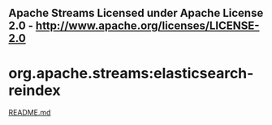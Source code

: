 Apache Streams
Licensed under Apache License 2.0 - http://www.apache.org/licenses/LICENSE-2.0
--------------------------------------------------------------------------------

org.apache.streams:elasticsearch-reindex
========================================

[README.md](src/site/markdown/index.md "README")
